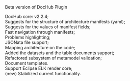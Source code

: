 <!-- Plugin description -->
Beta version of DocHub Plugin

DocHub core: v2.2.4;<br />
Suggests for the structure of architecture manifests (yaml);<br />
Suggests for the values of manifest fields;<br />
Fast navigation through manifests;<br />
Problems highlighting;<br />
JSONata file support;<br />
Mapping architecture on the code;<br />
Added the datasets and the table documents support;<br />
Refactored subsystem of metamodel validation;<br />
Document templates.<br />
Support Eclipse ELK render core;<br />
(new) Stabilized current functionality.<br />

<!-- Plugin description end -->